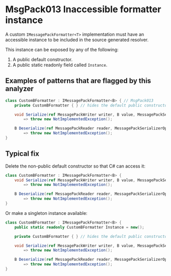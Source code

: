 # MsgPack013 Inaccessible formatter instance

A custom `IMessagePackFormatter<T>` implementation must have an accessible instance to be included in the source generated resolver.

This instance can be exposed by any of the following:

1. A public default constructor.
1. A public static readonly field called `Instance`.

## Examples of patterns that are flagged by this analyzer

```cs
class CustomBFormatter : IMessagePackFormatter<B> { // MsgPack013
    private CustomBFormatter { } // hides the default public constructor

    void Serialize(ref MessagePackWriter writer, B value, MessagePackSerializerOptions options)
        => throw new NotImplementedException();

    B Deserialize(ref MessagePackReader reader, MessagePackSerializerOptions options)
        => throw new NotImplementedException();
}
```

## Typical fix

Delete the non-public default constructor so that C# can access it:

```cs
class CustomBFormatter : IMessagePackFormatter<B> {
    void Serialize(ref MessagePackWriter writer, B value, MessagePackSerializerOptions options)
        => throw new NotImplementedException();

    B Deserialize(ref MessagePackReader reader, MessagePackSerializerOptions options)
        => throw new NotImplementedException();
}
```

Or make a singleton instance available:

```cs
class CustomBFormatter : IMessagePackFormatter<B> {
    public static readonly CustomBFormatter Instance = new();

    private CustomBFormatter { } // hides the default public constructor

    void Serialize(ref MessagePackWriter writer, B value, MessagePackSerializerOptions options)
        => throw new NotImplementedException();

    B Deserialize(ref MessagePackReader reader, MessagePackSerializerOptions options)
        => throw new NotImplementedException();
}
```

